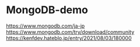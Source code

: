 # MongoDB-demo
https://www.mongodb.com/ja-jp  
https://www.mongodb.com/try/download/community  
https://kenfdev.hateblo.jp/entry/2021/08/03/180000
